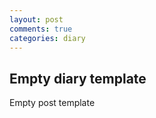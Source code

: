 ```yaml
---
layout: post
comments: true
categories: diary
---
```


## Empty diary template

Empty post template